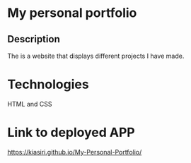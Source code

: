 # My personal portfolio
## Description
 The is a website that displays different projects I have made.
# Technologies
HTML and CSS
# Link to deployed APP
https://kiasiri.github.io/My-Personal-Portfolio/
